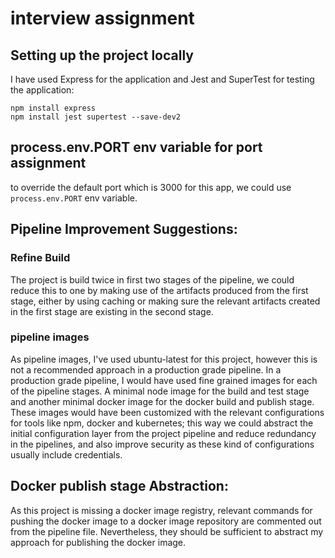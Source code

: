 # interview assignment

## Setting up the project locally
I have used Express for the application and Jest and SuperTest for testing the application:

    npm install express
    npm install jest supertest --save-dev2

## process.env.PORT env variable for port assignment
to override the default port which is 3000 for this app, we could use `process.env.PORT` env variable.

## Pipeline Improvement Suggestions: 
### Refine Build
The project is build twice in first two stages of the pipeline, we could reduce this to one by making use of the artifacts produced from the first stage, either by using caching or making sure the relevant artifacts created in the first stage are existing in the second stage.

### pipeline images
As pipeline images, I've used ubuntu-latest for this project, however this is not a recommended approach in a production grade pipeline. In a production grade pipeline, I would have used fine grained images for each of the pipeline stages. A minimal node image for the build and test stage and another minimal docker image for the docker build and publish stage. These images would have been customized with the relevant configurations for tools like npm, docker and kubernetes; this way we could abstract the initial configuration layer from the project pipeline and reduce redundancy in the pipelines, and also improve security as these kind of configurations usually include credentials.

## Docker publish stage Abstraction:
As this project is missing a docker image registry, relevant commands for pushing the docker image to a docker image repository are commented out from the pipeline file. Nevertheless, they should be sufficient to abstract my approach for publishing the docker image.
